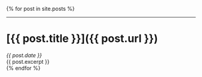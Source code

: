 {% for post in site.posts %}

***

# [{{ post.title }}]({{ post.url }})  
*{{ post.date }}*  
{{ post.excerpt }}  
{% endfor %}  